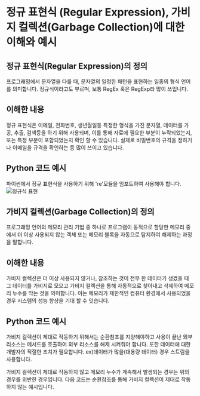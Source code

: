 # 정규 표현식 (Regular Expression), 가비지 컬렉션(Garbage Collection)에 대한 이해와 예시

## 정규 표현식(Regular Expression)의 정의
프로그래밍에서 문자열을 다룰 때, 문자열의 일정한 패턴을 표현하는 일종의 형식 언어를 의미합니다. 정규식이라고도 부르며, 보통 RegEx 혹은 RegExp라 많이 쓰입니다.

## 이해한 내용
정규 표현식은 이메일, 전화번호, 생년월일등 특정한 형식을 가진 문자열, 데이터를 가공, 추출, 검색등을 하기 위해 사용되며, 이를 통해 자료에 필요한 부분이 누락되었는지, 또는 특정 부분이 포함되었는지 확인 할 수 있습니다.
실제로 비밀번호의 규격을 정하거나 이메일을 규격을 확인하는 등 많이 쓰이고 있습니다.


## Python 코드 예시
파이썬에서 정규 표현식을 사용하기 위해 're'모듈을 임포트하여 사용해야 합니다.
![정규식 표현](https://github.com/Bedow99/BigData-Report/assets/102810983/4c780db1-a8f2-40b7-b1da-81d8fa417fb8)

## 가비지 컬렉션(Garbage Collection)의 정의
프로그래밍 언어의 메모리 관리 기법 중 하나로 프로그램이 동적으로 할당한 메모리 중에서 더 이상 사용되지 않는 객체 또는 메모리 블록을 자동으로 탐지하여 해제하는 과정을 말합니다.

## 이해한 내용
가비지 컬렉션은 더 이상 사용되지 않거나, 참조하는 것이 전무 한 데이터가 생겼을 때 그 데이터를 가비지로 모으고 가비지 컬렉션을 통해 자동적으로 찾아내고 삭제하여 메모리 누수를 막는 것을 의미합니다.
이는 메모리가 제한적인 컴퓨터 환경에서 사용되었을 경우 시스템의 성능 향상을 기대 할 수 잇습니다.

## Python 코드 예시
가비지 컬렉션이 제대로 작동하기 위해서는 순환참조를 지양해야하고 사용이 끝난 외부 리소스는 메서드를 호출하여 외부 리소스를 해제 시켜줘야 합니다.
또한 데이터에 대한 개발자의 적절한 조치가 필요합니다. ex)데이터가 많을(대용량 데이터) 경우 스트림을 사용합니다.

가비지 컬렉션이 제대로 작동하지 않고 메모리 누수가 계속해서 발생되는 경우는 위의 경우를 위반한 경우입니다.
다음 코드는 순환참조를 통해 가비지 컬렉션이 제대로 작동하지 않는 예시입니다.
